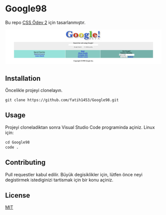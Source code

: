 # Google98

Bu repo [CSS Ödev 2]("https://app.patika.dev/courses/css/odev2")  için tasarlanmıştır. 

![](./images/google98.png)
## Installation
Öncelikle projeyi clonelayın. 
```
git clone https://github.com/fatih1453/Google98.git
```
## Usage
Projeyi cloneladiktan sonra Visual Studio Code programinda açiniz.
Linux için:
```
cd Google98
code .
```
## Contributing
Pull requestler kabul edilir. Büyük degisiklikler için, lütfen önce neyi degistirmek istediginizi tartismak için bir konu açiniz.
## License
[MIT](https://github.com/fatih1453/Google98/blob/main/LICENSE)